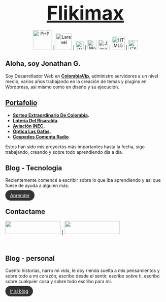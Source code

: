 <h1 align="center"><a href="https://flikimax.com" target="_blank" style="font-size: 60px">Flikimax</a></h1>

<p align="center">
<span><img src="https://upload.wikimedia.org/wikipedia/commons/2/27/PHP-logo.svg" alt="PHP" width="60px"></span> | <span><img src="https://raw.githubusercontent.com/laravel/art/master/logo-lockup/5%20SVG/2%20CMYK/1%20Full%20Color/laravel-logolockup-cmyk-red.svg" alt="Laravel" height="50px"></span> | <span><img src="https://wordops.net/wp-content/uploads/2019/08/cropped-logo-wordops-small.png" alt="Wordops" height="25px"></span> | <span><img src="https://s.w.org/style/images/wporg-logo.svg" alt="Wordpress" height="30px"></span>
<span><img src="https://upload.wikimedia.org/wikipedia/commons/9/99/Unofficial_JavaScript_logo_2.svg" alt="Javascript" width="30px"></span> | <span><img src="https://upload.wikimedia.org/wikipedia/commons/6/61/HTML5_logo_and_wordmark.svg" alt="HTML5" width="40px"></span> | <span><img src="https://flikimax.com/wp-content/uploads/2021/06/css3.png" alt="CSS3" width="29px"></span>
</p>

## Aloha, soy Jonathan G.

Soy Desarrollador Web en **[ColombiaVip](https://colombiavip.com/)**, administro servidores a un nivel medio, varios años trabajando en la creación de temas y plugins en Wordpress, asi mismo como en diseño y su ejecución.

## [Portafolio](https://flikimax.com/portafolio/)

- **[Sorteo Extraordinario De Colombia](https://flikimax.com/sorteo-extraordinario-de-colombia).**
- **[Lotería Del Risaralda](https://flikimax.com/loteria-del-risaralda).**
- **[Aviación INEC](https://flikimax.com/aviacion-inec).**
- **[Óptica Las Gafas](https://flikimax.com/optica-las-gafas).**
- **[Cespedes Comenta Radio](https://flikimax.com/cespedes-comenta-radio)**

Estos han sido mis proyectos más importantes hasta la fecha, sigo trabajando, creando y sobre todo aprendiendo día a día.

## Blog - Tecnologia

Recientemente comencé a escribir sobre lo que iba aprendiendo y asi que fuese de ayuda a alguien más.

<a href="https://flikimax.com/category/blog/tecnologia/" target="_blank" style="background: #333; color: white; padding: 8px 15px; border-radius: 20px;">Aprender</a>


## Contactame

<p><a href="https://linkedin.com/in/flikimax" rel="nofollow"><img src="https://camo.githubusercontent.com/a493f6833f99fb3c85788d6d9305e6b7a42b838e5ee5d138fd9a8214a7e77472/68747470733a2f2f696d672e736869656c64732e696f2f62616467652f6c696e6b6564696e2d2532333030373742352e7376673f267374796c653d666f722d7468652d6261646765266c6f676f3d6c696e6b6564696e266c6f676f436f6c6f723d7768697465" height="41" width="174"></a> | <a href="https://twitter.com/flikimax" rel="nofollow"><img src="https://camo.githubusercontent.com/e1c2fd3bcd4ed13889ed78d1e814261a7cfbc79ae826198b7813850b15a8d956/68747470733a2f2f696d672e736869656c64732e696f2f62616467652f747769747465722d2532333144413146322e7376673f267374796c653d666f722d7468652d6261646765266c6f676f3d74776974746572266c6f676f436f6c6f723d7768697465" height="41" width="174" ></a>
</p>

<br>

## Blog - personal

Cuento historias, narro mi vida, le doy rienda suelta a mis pensamientos y sobre todo a mi corazón; escribo desde el sentir, escribo sobre ti, escribo sobre cualquier cosa y sobre todo escribo para mí.

<a href="https://flikimax.com/category/blog/tecnologia/" target="_blank" style="background: #333; color: white; padding: 8px 15px; border-radius: 20px;">Ir al blog</a>
